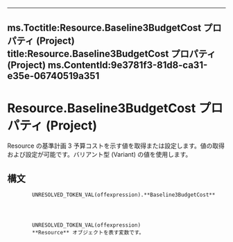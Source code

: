 

---
ms.Toctitle:Resource.Baseline3BudgetCost プロパティ (Project)
title:Resource.Baseline3BudgetCost プロパティ (Project)
ms.ContentId:9e3781f3-81d8-ca31-e35e-06740519a351
---
# Resource.Baseline3BudgetCost プロパティ (Project)




Resource の基準計画 3 予算コストを示す値を取得または設定します。値の取得および設定が可能です。バリアント型 (Variant) の値を使用します。

## 構文

            UNRESOLVED_TOKEN_VAL(offexpression).**Baseline3BudgetCost**




            UNRESOLVED_TOKEN_VAL(offexpression)
            **Resource** オブジェクトを表す変数です。




